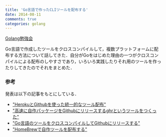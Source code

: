 ```yaml
---
title: 'Go言語で作ったCLIツールを配布する'
date: 2014-08-11
comments: true
categories: golang
---
```


<script async class="speakerdeck-embed" data-id="1e6e28a001af013285ba2abb871a81a5" data-ratio="1.77777777777778" src="http://speakerdeck.com/assets/embed.js"></script>

[Golang勉強会](http://connpass.com/event/7814/)

Go言語で作成したツールをクロスコンパイルして，複数プラットフォームに配布する方法について話してきた．自分がGoをはじめた理由の一つがクロスコンパイルによる配布のしやすさであり，いろいろ実践したりそれ用のツールを作ったりしてきたのでそれをまとめた．


### 参考

発表は以下の記事をもとにしている．

- ["HerokuとGithubを使った統一的なツール配布"](http://deeeet.com/writing/2014/08/07/github-heroku-dist/)
- ["高速に自作パッケージをGithubにリリースするghrというツールをつくった"](http://deeeet.com/writing/2014/07/29/ghr/)
- ["Go言語のツールをクロスコンパイルしてGithubにリリースする"](http://deeeet.com/writing/2014/07/23/github-release/)
- ["HomeBrewで自作ツールを配布する"](http://deeeet.com/writing/2014/05/20/brew-tap/)
